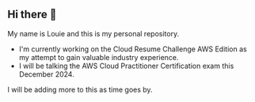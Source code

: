 ## Hi there 👋

<!--
**JLCleofas/JLCleofas** is a ✨ _special_ ✨ repository because its `README.md` (this file) appears on your GitHub profile.

Here are some ideas to get you started:

- 🔭 I’m currently working on ...
- 🌱 I’m currently learning ...
- 👯 I’m looking to collaborate on ...
- 🤔 I’m looking for help with ...
- 💬 Ask me about ...
- 📫 How to reach me: ...
- 😄 Pronouns: ...
- ⚡ Fun fact: ...
-->


My name is Louie and this is my personal repository.


- I'm currently working on the Cloud Resume Challenge AWS Edition as my attempt to gain valuable industry experience.
- I will be talking the AWS Cloud Practitioner Certification exam this December 2024.

I will be adding more to this as time goes by.

